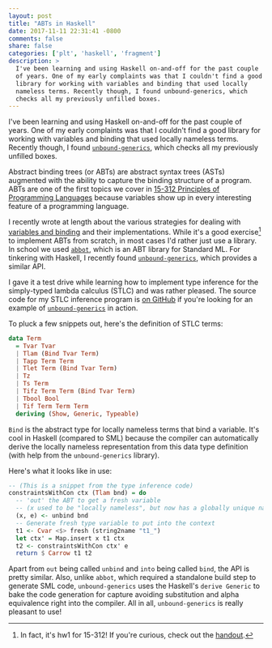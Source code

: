 ```yaml
---
layout: post
title: "ABTs in Haskell"
date: 2017-11-11 22:31:41 -0800
comments: false
share: false
categories: ['plt', 'haskell', 'fragment']
description: >
  I've been learning and using Haskell on-and-off for the past couple
  of years. One of my early complaints was that I couldn't find a good
  library for working with variables and binding that used locally
  nameless terms. Recently though, I found unbound-generics, which
  checks all my previously unfilled boxes.
---
```


I've been learning and using Haskell on-and-off for the past couple
of years. One of my early complaints was that I couldn't find a good
library for working with variables and binding that used locally
nameless terms. Recently though, I found [`unbound-generics`], which
checks all my previously unfilled boxes.

Abstract binding trees (or ABTs) are abstract syntax trees (ASTs)
augmented with the ability to capture the binding structure of a
program. ABTs are one of the first topics we cover in [15-312 Principles
of Programming Languages][ppl] because variables show up in every
interesting feature of a programming language.

[ppl]: https://www.cs.cmu.edu/~rwh/courses/ppl/

I recently wrote at length about the various strategies for dealing with
[variables and binding] and their implementations. While it's a good
exercise[^ppl-hw1] to implement ABTs from scratch, in most cases I'd
rather just use a library. In school we used [`abbot`], which is an ABT
library for Standard ML. For tinkering with Haskell, I recently found
[`unbound-generics`], which provides a similar API.

[^ppl-hw1]: In fact, it's hw1 for 15-312! If you're curious, check out the [handout](https://www.cs.cmu.edu/~rwh/courses/ppl/hws/assn1.pdf).

[variables and binding]: /variables-and-binding/
[`abbot`]: https://github.com/robsimmons/abbot

I gave it a test drive while learning how to implement type inference
for the simply-typed lambda calculus (STLC) and was rather pleased. The
source code for my STLC inference program is [on GitHub][stlc-infer] if
you're looking for an example of [`unbound-generics`] in action.

To pluck a few snippets out, here's the definition of STLC terms:

```haskell
data Term
  = Tvar Tvar
  | Tlam (Bind Tvar Term)
  | Tapp Term Term
  | Tlet Term (Bind Tvar Term)
  | Tz
  | Ts Term
  | Tifz Term Term (Bind Tvar Term)
  | Tbool Bool
  | Tif Term Term Term
  deriving (Show, Generic, Typeable)
```

`Bind` is the abstract type for locally nameless terms that bind a
variable. It's cool in Haskell (compared to SML) because the compiler
can automatically derive the locally nameless representation from this
data type definition (with help from the `unbound-generics` library).

Here's what it looks like in use:

```haskell
-- (This is a snippet from the type inference code)
constraintsWithCon ctx (Tlam bnd) = do
  -- 'out' the ABT to get a fresh variable
  -- (x used to be "locally nameless", but now has a globally unique name)
  (x, e) <- unbind bnd
  -- Generate fresh type variable to put into the context
  t1 <- Cvar <$> fresh (string2name "t1_")
  let ctx' = Map.insert x t1 ctx
  t2 <- constraintsWithCon ctx' e
  return $ Carrow t1 t2
```

Apart from `out` being called `unbind` and `into` being called `bind`,
the API is pretty similar. Also, unlike `abbot`, which required a
standalone build step to generate SML code, `unbound-generics` uses the
Haskell's `derive Generic` to bake the code generation for capture
avoiding substitution and alpha equivalence right into the compiler. All
in all, `unbound-generics` is really pleasant to use!

[`unbound-generics`]: https://github.com/lambdageek/unbound-generics
[stlc-infer]: https://github.com/jez/stlc-infer

<!-- vim:tw=72
-->
